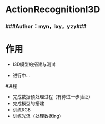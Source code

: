 # ActionRecognitionI3D

### ###Author：myn，lxy，yzy###

# 作用

- I3D模型的搭建与测试

- 进行中...

#进程
- 完成数据预处理过程（有待进一步验证）
- 完成模型的搭建
- 训练RGB
- 训练光流（处理数据ing）
